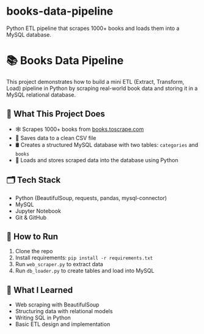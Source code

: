 # books-data-pipeline
Python ETL pipeline that scrapes 1000+ books and loads them into a MySQL database.
# 📚 Books Data Pipeline

This project demonstrates how to build a mini ETL (Extract, Transform, Load) pipeline in Python by scraping real-world book data and storing it in a MySQL relational database.

## 🔧 What This Project Does

- 🕸 Scrapes 1000+ books from [books.toscrape.com](http://books.toscrape.com/)
- 📄 Saves data to a clean CSV file
- 🛢 Creates a structured MySQL database with two tables: `categories` and `books`
- 🧠 Loads and stores scraped data into the database using Python

## 🗂 Tech Stack

- Python (BeautifulSoup, requests, pandas, mysql-connector)
- MySQL
- Jupyter Notebook
- Git & GitHub

## 🚀 How to Run

1. Clone the repo  
2. Install requirements: `pip install -r requirements.txt`  
3. Run `web_scraper.py` to extract data  
4. Run `db_loader.py` to create tables and load into MySQL  

## 🧠 What I Learned

- Web scraping with BeautifulSoup
- Structuring data with relational models
- Writing SQL in Python
- Basic ETL design and implementation
